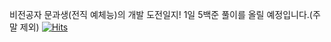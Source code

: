 비전공자 문과생(전직 예체능)의 개발 도전일지!
1일 5백준 풀이를 올릴 예정입니다.(주말 제외)
[![Hits](https://hits.seeyoufarm.com/api/count/incr/badge.svg?url=https%3A%2F%2Fgithub.com%2FZ0silver&count_bg=%239E7EE5&title_bg=%238067B6&icon=github.svg&icon_color=%23FFFFFF&title=VISIT&edge_flat=false)](https://hits.seeyoufarm.com)
